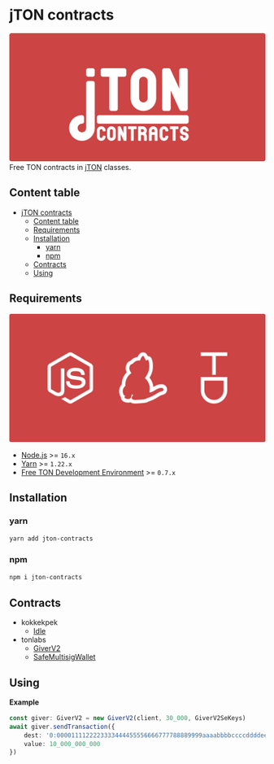# jTON contracts
![cover](docs/images/cover.svg)
Free TON contracts in [jTON](https://www.npmjs.com/package/jton) classes.

## Content table
* [jTON contracts](#jton-contracts)
    * [Content table](#content-table)
    * [Requirements](#requirements)
    * [Installation](#installation)
        * [yarn](#yarn)
        * [npm](#npm)
    * [Contracts](#contracts)
    * [Using](#using)

## Requirements
![requirements](docs/images/requirements.svg)
* [Node.js](https://nodejs.org) >= `16.x`
* [Yarn](https://classic.yarnpkg.com) >= `1.22.x`
* [Free TON Development Environment](https://github.com/tonlabs/tondev) >= `0.7.x`

## Installation
### yarn
```sh
yarn add jton-contracts
```

### npm
```sh
npm i jton-contracts
```

## Contracts
* kokkekpek
  * [Idle](https://github.com/kokkekpek/jton-contracts/tree/master/src/kokkekpek/Idle/contract)
* tonlabs
  * [GiverV2](https://github.com/tonlabs/tonos-se/tree/master/contracts/giver_v2)
  * [SafeMultisigWallet](https://github.com/tonlabs/ton-labs-contracts/tree/master/solidity/safemultisig)
    
## Using
**Example**
```ts
const giver: GiverV2 = new GiverV2(client, 30_000, GiverV2SeKeys)
await giver.sendTransaction({
    dest: '0:0000111122223333444455556666777788889999aaaabbbbccccddddeeeeffff',
    value: 10_000_000_000
})
```